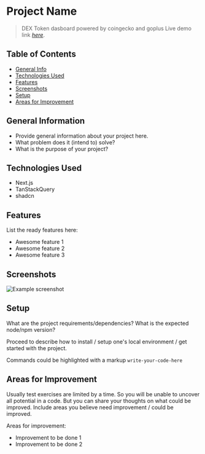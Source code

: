 # Project Name
> DEX Token dasboard powered by coingecko and goplus
> Live demo link [_here_](https://tokensight-exercise.vercel.app/).

## Table of Contents
* [General Info](#general-information)
* [Technologies Used](#technologies-used)
* [Features](#features)
* [Screenshots](#screenshots)
* [Setup](#setup)
* [Areas for Improvement](#areas-for-improvement)


## General Information
- Provide general information about your project here.
- What problem does it (intend to) solve?
- What is the purpose of your project?
<!-- You don't have to answer all the questions - just the ones relevant to your project. -->


## Technologies Used
- Next.js
- TanStackQuery
- shadcn


## Features
List the ready features here:
- Awesome feature 1
- Awesome feature 2
- Awesome feature 3


## Screenshots
![Example screenshot](./img/screenshot.png)
<!-- It is always good to have it. -->


## Setup
What are the project requirements/dependencies? What is the expected node/npm version?

Proceed to describe how to install / setup one's local environment / get started with the project.

Commands could be highlighted with a markup
`write-your-code-here`

## Areas for Improvement
Usually test exercises are limited by a time. So you will be unable to uncover all potential in a code. But you can share your thoughts on what could be improved. Include areas you believe need improvement / could be improved.

Areas for improvement:
- Improvement to be done 1
- Improvement to be done 2

<!-- You don't have to include all sections - just the one's relevant to your project -->